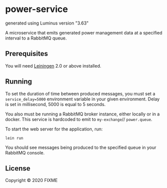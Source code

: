 # power-service

generated using Luminus version "3.63"

A microservice that emits generated power management data at a 
specified interval to a RabbitMQ queue.

## Prerequisites

You will need [Leiningen][1] 2.0 or above installed.

[1]: https://github.com/technomancy/leiningen

## Running

To set the duration of time between produced messages, you must 
set a `service_delay=5000` environment variable in your given environment.
Delay is set in millisecond, 5000 is equal to 5 seconds.

You also must be running a RabbitMQ broker instance, either locally or in a docker.
This service is hardcoded to emit to `my-exchange`// `power.queue`.

To start the web server for the application, run:

    lein run 

You should see messages being produced to the specified queue in your RabbitMQ console.
## License

Copyright © 2020 FIXME
